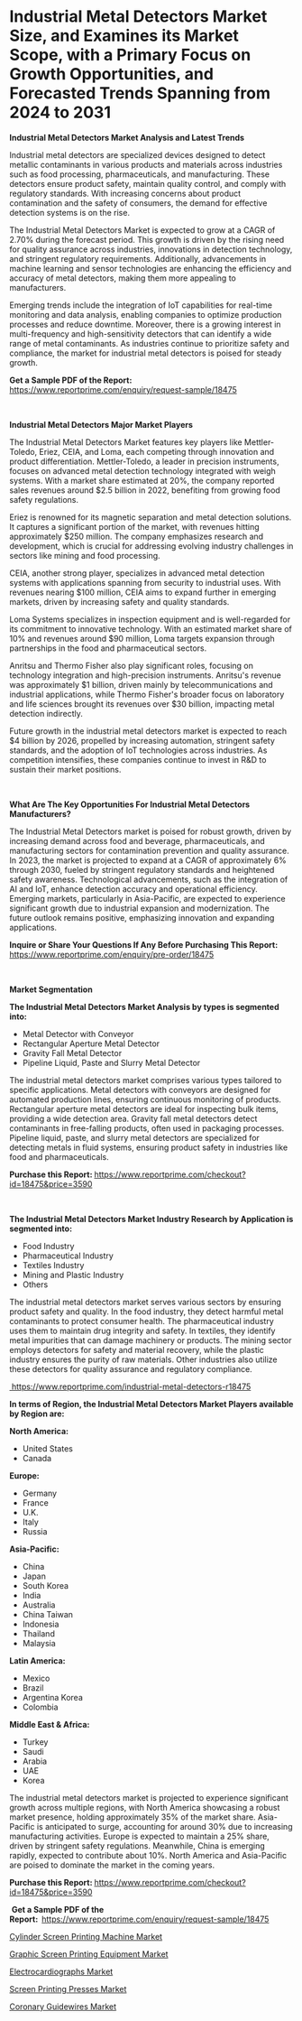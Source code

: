 <p><h1>Industrial Metal Detectors Market Size, and Examines its Market Scope, with a Primary Focus on Growth Opportunities, and Forecasted Trends Spanning from 2024 to 2031</h1></p><p><strong>Industrial Metal Detectors Market Analysis and Latest Trends</strong></p>
<p><p>Industrial metal detectors are specialized devices designed to detect metallic contaminants in various products and materials across industries such as food processing, pharmaceuticals, and manufacturing. These detectors ensure product safety, maintain quality control, and comply with regulatory standards. With increasing concerns about product contamination and the safety of consumers, the demand for effective detection systems is on the rise.</p><p>The Industrial Metal Detectors Market is expected to grow at a CAGR of 2.70% during the forecast period. This growth is driven by the rising need for quality assurance across industries, innovations in detection technology, and stringent regulatory requirements. Additionally, advancements in machine learning and sensor technologies are enhancing the efficiency and accuracy of metal detectors, making them more appealing to manufacturers. </p><p>Emerging trends include the integration of IoT capabilities for real-time monitoring and data analysis, enabling companies to optimize production processes and reduce downtime. Moreover, there is a growing interest in multi-frequency and high-sensitivity detectors that can identify a wide range of metal contaminants. As industries continue to prioritize safety and compliance, the market for industrial metal detectors is poised for steady growth.</p></p>
<p><strong>Get a Sample PDF of the Report:&nbsp;</strong> <a href="https://www.reportprime.com/enquiry/request-sample/18475?utm_campaign=1088&utm_medium=2&utm_source=Github&utm_content=ia&utm_term=21112024&utm_id=industrial-metal-detectors">https://www.reportprime.com/enquiry/request-sample/18475</a></p>
<p>&nbsp;</p>
<p><strong>Industrial Metal Detectors Major Market Players</strong></p>
<p><p>The Industrial Metal Detectors Market features key players like Mettler-Toledo, Eriez, CEIA, and Loma, each competing through innovation and product differentiation. Mettler-Toledo, a leader in precision instruments, focuses on advanced metal detection technology integrated with weigh systems. With a market share estimated at 20%, the company reported sales revenues around $2.5 billion in 2022, benefiting from growing food safety regulations.</p><p>Eriez is renowned for its magnetic separation and metal detection solutions. It captures a significant portion of the market, with revenues hitting approximately $250 million. The company emphasizes research and development, which is crucial for addressing evolving industry challenges in sectors like mining and food processing.</p><p>CEIA, another strong player, specializes in advanced metal detection systems with applications spanning from security to industrial uses. With revenues nearing $100 million, CEIA aims to expand further in emerging markets, driven by increasing safety and quality standards.</p><p>Loma Systems specializes in inspection equipment and is well-regarded for its commitment to innovative technology. With an estimated market share of 10% and revenues around $90 million, Loma targets expansion through partnerships in the food and pharmaceutical sectors.</p><p>Anritsu and Thermo Fisher also play significant roles, focusing on technology integration and high-precision instruments. Anritsu's revenue was approximately $1 billion, driven mainly by telecommunications and industrial applications, while Thermo Fisher's broader focus on laboratory and life sciences brought its revenues over $30 billion, impacting metal detection indirectly.</p><p>Future growth in the industrial metal detectors market is expected to reach $4 billion by 2026, propelled by increasing automation, stringent safety standards, and the adoption of IoT technologies across industries. As competition intensifies, these companies continue to invest in R&D to sustain their market positions.</p></p>
<p>&nbsp;</p>
<p><strong>What Are The Key Opportunities For Industrial Metal Detectors Manufacturers?</strong></p>
<p><p>The Industrial Metal Detectors market is poised for robust growth, driven by increasing demand across food and beverage, pharmaceuticals, and manufacturing sectors for contamination prevention and quality assurance. In 2023, the market is projected to expand at a CAGR of approximately 6% through 2030, fueled by stringent regulatory standards and heightened safety awareness. Technological advancements, such as the integration of AI and IoT, enhance detection accuracy and operational efficiency. Emerging markets, particularly in Asia-Pacific, are expected to experience significant growth due to industrial expansion and modernization. The future outlook remains positive, emphasizing innovation and expanding applications.</p></p>
<p><strong>Inquire or Share Your Questions If Any Before Purchasing This Report:</strong> <a href="https://www.reportprime.com/enquiry/pre-order/18475?utm_campaign=1088&utm_medium=2&utm_source=Github&utm_content=ia&utm_term=21112024&utm_id=industrial-metal-detectors">https://www.reportprime.com/enquiry/pre-order/18475</a></p>
<p>&nbsp;</p>
<p><strong>Market Segmentation</strong></p>
<p><strong>The Industrial Metal Detectors Market Analysis by types is segmented into:</strong></p>
<p><ul><li>Metal Detector with Conveyor</li><li>Rectangular Aperture Metal Detector</li><li>Gravity Fall Metal Detector</li><li>Pipeline Liquid, Paste and Slurry Metal Detector</li></ul></p>
<p><p>The industrial metal detectors market comprises various types tailored to specific applications. Metal detectors with conveyors are designed for automated production lines, ensuring continuous monitoring of products. Rectangular aperture metal detectors are ideal for inspecting bulk items, providing a wide detection area. Gravity fall metal detectors detect contaminants in free-falling products, often used in packaging processes. Pipeline liquid, paste, and slurry metal detectors are specialized for detecting metals in fluid systems, ensuring product safety in industries like food and pharmaceuticals.</p></p>
<p><strong>Purchase this Report:&nbsp;</strong><a href="https://www.reportprime.com/checkout?id=18475&price=3590&utm_campaign=1088&utm_medium=2&utm_source=Github&utm_content=ia&utm_term=21112024&utm_id=industrial-metal-detectors">https://www.reportprime.com/checkout?id=18475&price=3590</a></p>
<p>&nbsp;</p>
<p><strong>The Industrial Metal Detectors Market Industry Research by Application is segmented into:</strong></p>
<p><ul><li>Food Industry</li><li>Pharmaceutical Industry</li><li>Textiles Industry</li><li>Mining and Plastic Industry</li><li>Others</li></ul></p>
<p><p>The industrial metal detectors market serves various sectors by ensuring product safety and quality. In the food industry, they detect harmful metal contaminants to protect consumer health. The pharmaceutical industry uses them to maintain drug integrity and safety. In textiles, they identify metal impurities that can damage machinery or products. The mining sector employs detectors for safety and material recovery, while the plastic industry ensures the purity of raw materials. Other industries also utilize these detectors for quality assurance and regulatory compliance.</p></p>
<p><a href="https://www.reportprime.com/industrial-metal-detectors-r18475?utm_campaign=1088&utm_medium=2&utm_source=Github&utm_content=ia&utm_term=21112024&utm_id=industrial-metal-detectors">&nbsp;https://www.reportprime.com/industrial-metal-detectors-r18475</a></p>
<p><strong>In terms of Region, the Industrial Metal Detectors Market Players available by Region are:</strong></p>
<p>
    <p> <strong> North America: </strong>
        <ul>
            <li>United States</li>
            <li>Canada</li>
        </ul>
        </p> 
    <p> <strong> Europe: </strong>
        <ul>
            <li>Germany</li>
            <li>France</li>
            <li>U.K.</li>
            <li>Italy</li>
            <li>Russia</li>
        </ul>
        </p> 
    <p> <strong> Asia-Pacific: </strong>
        <ul>
            <li>China</li>
            <li>Japan</li>
            <li>South Korea</li>
            <li>India</li>
            <li>Australia</li>
            <li>China Taiwan</li>
            <li>Indonesia</li>
            <li>Thailand</li>
            <li>Malaysia</li>
        </ul>
        </p> 
    <p> <strong> Latin America: </strong>
        <ul>
            <li>Mexico</li>
            <li>Brazil</li>
            <li>Argentina Korea</li>
            <li>Colombia</li>
        </ul>
        </p> 
    <p> <strong> Middle East & Africa: </strong>
        <ul>
            <li>Turkey</li>
            <li>Saudi</li>
            <li>Arabia</li>
            <li>UAE</li>
            <li>Korea</li>
        </ul>
    </p>
    </p>
<p><p>The industrial metal detectors market is projected to experience significant growth across multiple regions, with North America showcasing a robust market presence, holding approximately 35% of the market share. Asia-Pacific is anticipated to surge, accounting for around 30% due to increasing manufacturing activities. Europe is expected to maintain a 25% share, driven by stringent safety regulations. Meanwhile, China is emerging rapidly, expected to contribute about 10%. North America and Asia-Pacific are poised to dominate the market in the coming years.</p></p>
<p><strong>Purchase this Report: </strong><a href="https://www.reportprime.com/checkout?id=18475&price=3590&utm_campaign=1088&utm_medium=2&utm_source=Github&utm_content=ia&utm_term=21112024&utm_id=industrial-metal-detectors">https://www.reportprime.com/checkout?id=18475&price=3590</a></p>
<p>&nbsp;<strong>Get a Sample PDF of the Report:&nbsp;&nbsp;</strong><a href="https://www.reportprime.com/enquiry/request-sample/18475?utm_campaign=1088&utm_medium=2&utm_source=Github&utm_content=ia&utm_term=21112024&utm_id=industrial-metal-detectors">https://www.reportprime.com/enquiry/request-sample/18475</a></p>
<p><strong></strong></p>
<p><p><a href="https://www.linkedin.com/pulse/in-depth-cylinder-screen-printing-machine-market-review-size-vrlqe?utm_campaign=1088&utm_medium=2&utm_source=Github&utm_content=ia&utm_term=21112024&utm_id=industrial-metal-detectors">Cylinder Screen Printing Machine Market</a></p><p><a href="https://www.linkedin.com/pulse/unlocking-growth-potential-strategic-analysis-graphic-4xtle?utm_campaign=1088&utm_medium=2&utm_source=Github&utm_content=ia&utm_term=21112024&utm_id=industrial-metal-detectors">Graphic Screen Printing Equipment Market</a></p><p><a href="https://issuu.com/reportprime-2/docs/electrocardiographs-market-size-203_b8e3d29032a79f?utm_campaign=1088&utm_medium=2&utm_source=Github&utm_content=ia&utm_term=21112024&utm_id=industrial-metal-detectors">Electrocardiographs Market</a></p><p><a href="https://www.linkedin.com/pulse/screen-printing-presses-market-consolidation-impact-mq8ye?utm_campaign=1088&utm_medium=2&utm_source=Github&utm_content=ia&utm_term=21112024&utm_id=industrial-metal-detectors">Screen Printing Presses Market</a></p><p><a href="https://issuu.com/reportprime-2/docs/coronary-guidewires-market-size-203_36c47f5f7e954c?utm_campaign=1088&utm_medium=2&utm_source=Github&utm_content=ia&utm_term=21112024&utm_id=industrial-metal-detectors">Coronary Guidewires Market</a></p></p>